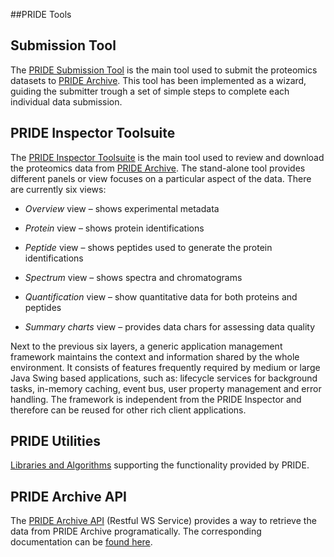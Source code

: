##PRIDE Tools

## Submission Tool

The [PRIDE Submission Tool](./pridesubmissiontool) is the main tool used to submit the proteomics datasets to [PRIDE Archive](www.ebi.ac.uk/pride/archive/). This tool has been implemented as a wizard, guiding the submitter trough a set of simple steps to complete each individual data submission.


## PRIDE Inspector Toolsuite

The [PRIDE Inspector Toolsuite](./prideinspector) is the main tool used to review and download the proteomics data from [PRIDE Archive](wwww.ebi.ac.uk/pride/archive/). The stand-alone tool provides different panels or view focuses on a particular aspect of the data. There are currently six views:

- _Overview_ view – shows experimental metadata

- _Protein_ view – shows protein identifications

- _Peptide_ view – shows peptides used to generate the protein identifications

- _Spectrum_ view – shows spectra and chromatograms

- _Quantification_ view – show quantitative data for both proteins and peptides

- _Summary charts_ view – provides data chars for assessing data quality

Next to the previous six layers, a generic application management framework maintains the context and information shared by the whole environment. It consists of features frequently required by medium or large Java Swing based applications, such as: lifecycle services for background tasks, in-memory caching, event bus, user property management and error handling. The framework is independent from the PRIDE Inspector and therefore can be reused for other rich client applications.

## PRIDE Utilities

[Libraries and Algorithms](./prideutilities) supporting the functionality provided by PRIDE.

## PRIDE Archive API

The [PRIDE Archive API](www.ebi.ac.uk/pride/ws/archive) (Restful WS Service) provides a way to retrieve the data from PRIDE Archive programatically. The corresponding documentation can be [found here](http://pride-archive.github.io/PrideAPIDocs).
